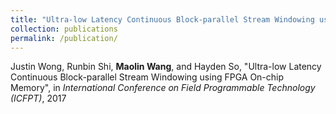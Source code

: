 ```yaml
---
title: "Ultra-low Latency Continuous Block-parallel Stream Windowing using FPGA On-chip Memory"
collection: publications
permalink: /publication/
---
```

Justin Wong, Runbin Shi, **Maolin Wang**, and Hayden So, "Ultra-low Latency Continuous Block-parallel Stream Windowing using FPGA On-chip Memory", in *International Conference on Field Programmable Technology (ICFPT)*, 2017
